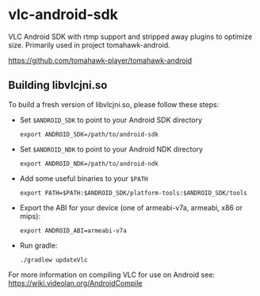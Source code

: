vlc-android-sdk
===============

VLC Android SDK with rtmp support and stripped away plugins to optimize size. Primarily used in project tomahawk-android.

https://github.com/tomahawk-player/tomahawk-android

Building libvlcjni.so
---------------------

To build a fresh version of libvlcjni.so, please follow these steps:

* Set `$ANDROID_SDK` to point to your Android SDK directory

  ```export ANDROID_SDK=/path/to/android-sdk```

* Set `$ANDROID_NDK` to point to your Android NDK directory

  ```export ANDROID_NDK=/path/to/android-ndk```

* Add some useful binaries to your `$PATH`

  ```export PATH=$PATH:$ANDROID_SDK/platform-tools:$ANDROID_SDK/tools```

* Export the ABI for your device (one of armeabi-v7a, armeabi, x86 or mips):

  ```export ANDROID_ABI=armeabi-v7a```

* Run gradle:

  ```./gradlew updateVlc```

For more information on compiling VLC for use on Android see: https://wiki.videolan.org/AndroidCompile
